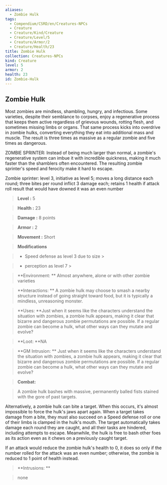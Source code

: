 ```yaml
---
aliases:
  - Zombie Hulk
tags:
  - Compendium/CSRD/en/Creatures-NPCs
  - Creature
  - Creature/Kind/Creature
  - Creature/Level/5
  - Creature/Armor/2
  - Creature/Health/23
title: Zombie Hulk
collection: Creatures-NPCs
kind: Creature
level: 5
armor: 2
health: 23
id: Zombie-Hulk
---
```

## Zombie Hulk    
Most zombies are mindless, shambling, hungry, and infectious. Some varieties, despite their semblance to corpses, enjoy a regenerative process that keeps them active regardless of grievous wounds, rotting flesh, and sometimes missing limbs or organs. That same process kicks into overdrive in zombie hulks, converting everything they eat into additional mass and muscle. The result is three times as massive as a regular zombie and five times as dangerous.  
ZOMBIE SPRINTER: Instead of being much larger than normal, a zombie's regenerative system can imbue it with incredible quickness, making it much faster than the shamblers often encountered. The resulting zombie sprinter's speed and ferocity make it hard to escape.  
Zombie sprinter: level 3, initiative as level 5; moves a long distance each round; three bites per round inflict 3 damage each; retains 1 health if attack roll result that would have downed it was an even number    
  
    
> **Level :** 5    
> **Health :** 23    
> **Damage :** 8 points    
> **Armor :** 2    
> **Movement :** Short    
> **Modifications**    
>- Speed defense as level 3 due to size >  
>    
>- perception as level 7 >  
>    
> **Environment: ** Almost anywhere, alone or with other zombie varieties    
> **Interactions: ** A zombie hulk may choose to smash a nearby structure instead of going straight toward food, but it is typically a mindless, unreasoning monster.    
> **Uses: **Just when it seems like the characters understand the situation with zombies, a zombie hulk appears, making it clear that bizarre and dangerous zombie permutations are possible. If a regular zombie can become a hulk, what other ways can they mutate and evolve?    
> **Loot: **NA    
> **GM Intrusion: ** Just when it seems like the characters understand the situation with zombies, a zombie hulk appears, making it clear that bizarre and dangerous zombie permutations are possible. If a regular zombie can become a hulk, what other ways can they mutate and evolve?    
  
> **Combat:**   
> A zombie hulk bashes with massive, permanently balled fists stained with the gore of past targets.   
Alternatively, a zombie hulk can bite a target. When this occurs, it's almost impossible to force the hulk's jaws apart again. When a target takes damage from a bite, they must also succeed on a Speed defense roll or one of their limbs is clamped in the hulk's mouth. The target automatically takes damage each round they are caught, and all their tasks are hindered, including attempts to escape. Meanwhile, the hulk is free to bash other foes as its action even as it chews on a previously caught target.   
If an attack would reduce the zombie hulk's health to 0, it does so only if the number rolled for the attack was an even number; otherwise, the zombie is reduced to 1 point of health instead.    
    
  
> **Intrusions: **   
> none    
